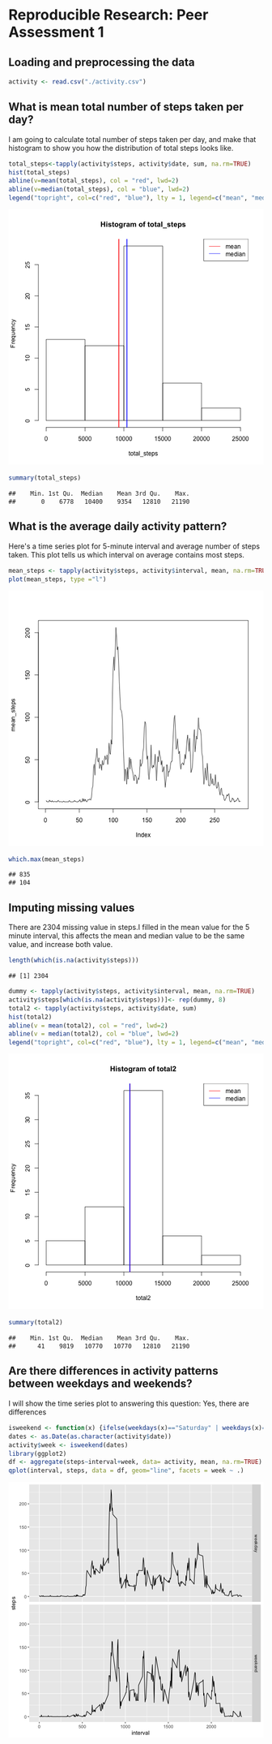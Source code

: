 Reproducible Research: Peer Assessment 1
========================================
<!-- rmarkdown v1 -->



## Loading and preprocessing the data


```r
activity <- read.csv("./activity.csv")
```

## What is mean total number of steps taken per day?
 I am going to calculate total number of steps taken per day, and make that histogram to show you how the distribution of total steps looks like.

```r
total_steps<-tapply(activity$steps, activity$date, sum, na.rm=TRUE)
hist(total_steps)
abline(v=mean(total_steps), col = "red", lwd=2)
abline(v=median(total_steps), col = "blue", lwd=2)
legend("topright", col=c("red", "blue"), lty = 1, legend=c("mean", "median"))
```

![plot of chunk unnamed-chunk-2](figure/unnamed-chunk-2-1.png)

```r
summary(total_steps)
```

```
##    Min. 1st Qu.  Median    Mean 3rd Qu.    Max. 
##       0    6778   10400    9354   12810   21190
```

## What is the average daily activity pattern?
 Here's a time series plot for 5-minute interval and average number of steps taken.
 This plot tells us which interval on average contains most steps.

```r
mean_steps <- tapply(activity$steps, activity$interval, mean, na.rm=TRUE)
plot(mean_steps, type ="l")
```

![plot of chunk unnamed-chunk-3](figure/unnamed-chunk-3-1.png)

```r
which.max(mean_steps)
```

```
## 835 
## 104
```

## Imputing missing values
 There are 2304 missing value in steps.I filled in the mean value for the 5 minute interval, this affects the mean and median value to be the same value, and increase both value. 

```r
length(which(is.na(activity$steps)))
```

```
## [1] 2304
```

```r
dummy <- tapply(activity$steps, activity$interval, mean, na.rm=TRUE)
activity$steps[which(is.na(activity$steps))]<- rep(dummy, 8)
total2 <- tapply(activity$steps, activity$date, sum)
hist(total2)
abline(v = mean(total2), col = "red", lwd=2)
abline(v = median(total2), col = "blue", lwd=2)
legend("topright", col=c("red", "blue"), lty = 1, legend=c("mean", "median"))
```

![plot of chunk unnamed-chunk-4](figure/unnamed-chunk-4-1.png)

```r
summary(total2)
```

```
##    Min. 1st Qu.  Median    Mean 3rd Qu.    Max. 
##      41    9819   10770   10770   12810   21190
```
## Are there differences in activity patterns between weekdays and weekends?
 I will show the time series plot to answering this question: Yes, there are differences
 

```r
isweekend <- function(x) {ifelse(weekdays(x)=="Saturday" | weekdays(x)=="Sunday", "weekend", "weekday")}
dates <- as.Date(as.character(activity$date))
activity$week <- isweekend(dates)
library(ggplot2)
df <- aggregate(steps~interval+week, data= activity, mean, na.rm=TRUE)
qplot(interval, steps, data = df, geom="line", facets = week ~ .)
```

![plot of chunk unnamed-chunk-5](figure/unnamed-chunk-5-1.png)
